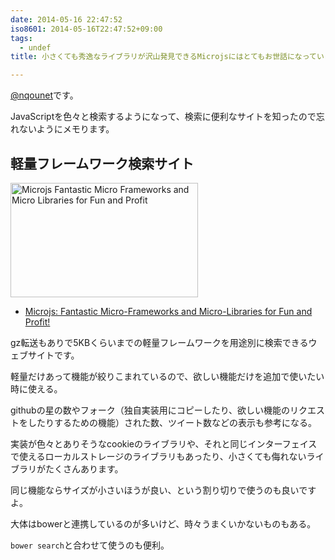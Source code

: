 ```yaml
---
date: 2014-05-16 22:47:52
iso8601: 2014-05-16T22:47:52+09:00
tags:
  - undef
title: 小さくても秀逸なライブラリが沢山発見できるMicrojsにはとてもお世話になっています

---
```


<p><a href="https://twitter.com/nqounet">@nqounet</a>です。</p>

<p>JavaScriptを色々と検索するようになって、検索に便利なサイトを知ったので忘れないようにメモります。</p>



<h2>軽量フレームワーク検索サイト</h2>

<p><a href="https://www.nqou.net/wp-content/uploads/2014/05/Microjs-Fantastic-Micro-Frameworks-and-Micro-Libraries-for-Fun-and-Profit-.png"><img src="https://www.nqou.net/wp-content/uploads/2014/05/Microjs-Fantastic-Micro-Frameworks-and-Micro-Libraries-for-Fun-and-Profit--300x183.png" alt="Microjs  Fantastic Micro Frameworks and Micro Libraries for Fun and Profit" width="300" height="183" class="alignright size-medium wp-image-2679" /></a></p>

<ul>
<li><a href="http://microjs.com/#">Microjs: Fantastic Micro-Frameworks and Micro-Libraries for Fun and Profit!</a></li>
</ul>

<p>gz転送もありで5KBくらいまでの軽量フレームワークを用途別に検索できるウェブサイトです。</p>

<p>軽量だけあって機能が絞りこまれているので、欲しい機能だけを追加で使いたい時に使える。</p>

<p>githubの星の数やフォーク（独自実装用にコピーしたり、欲しい機能のリクエストをしたりするための機能）された数、ツイート数などの表示も参考になる。</p>

<p>実装が色々とありそうなcookieのライブラリや、それと同じインターフェイスで使えるローカルストレージのライブラリもあったり、小さくても侮れないライブラリがたくさんあります。</p>

<p>同じ機能ならサイズが小さいほうが良い、という割り切りで使うのも良いですよ。</p>

<p>大体はbowerと連携しているのが多いけど、時々うまくいかないものもある。</p>

<p><code>bower search</code>と合わせて使うのも便利。</p>
    	